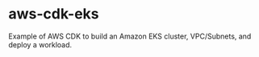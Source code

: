 # aws-cdk-eks
Example of AWS CDK to build an Amazon EKS cluster, VPC/Subnets, and deploy a workload.
